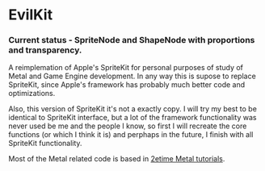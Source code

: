 # EvilKit

### Current status - SpriteNode and ShapeNode with proportions and transparency.

A reimplemation of Apple's SpriteKit for personal purposes of study of Metal and Game Engine development.
In any way this is supose to replace SpriteKit, since Apple's framework has probably much better code and optimizations.

Also, this version of SpriteKit it's not a exactly copy. I will try my best to be identical to SpriteKit interface, but a lot of the framework functionality was never used be me and the people I know, so first I will recreate the core functions (or which I think it is) and perphaps in the future, I finish with all SpriteKit functionality.

Most of the Metal related code is based in [2etime Metal tutorials](https://www.youtube.com/playlist?list=PLEXt1-oJUa4BVgjZt9tK2MhV_DW7PVDsg).